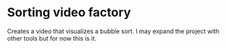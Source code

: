 # Sorting video factory

Creates a video that visualizes a bubble sort. I may expand the project with other tools but for now this is it.
